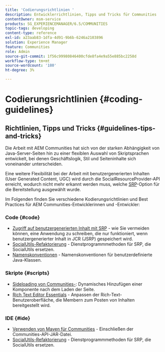```yaml
---
title: 'Codierungsrichtlinien '
description: Entwicklerrichtlinien, Tipps und Tricks für Communities
contentOwner: msm-service
products: SG_EXPERIENCEMANAGER/6.5/COMMUNITIES
topic-tags: developing
content-type: reference
exl-id: a23aab83-1dfa-4d91-9b6b-6246a2103896
solution: Experience Manager
feature: Communities
role: Admin
source-git-commit: 1f56c99980846400cfde8fa4e9a55e885bc2258d
workflow-type: tm+mt
source-wordcount: '180'
ht-degree: 3%

---
```


# Codierungsrichtlinien  {#coding-guidelines}

## Richtlinien, Tipps und Tricks {#guidelines-tips-and-tricks}

Die Arbeit mit AEM Communities hat sich von der starken Abhängigkeit von Java-Server-Seiten hin zu einer flexiblen Auswahl von Skriptsprachen entwickelt, bei denen Geschäftslogik, Stil und Seiteninhalte sich voneinander unterscheiden.

Eine weitere Flexibilität bei der Arbeit mit benutzergenerierten Inhalten (User Generated Content, UGC) wird durch die SocialResourceProvider-API erreicht, wodurch nicht mehr erkannt werden muss, welche [SRP](srp.md)-Option für die Bereitstellung ausgewählt wurde.

Im Folgenden finden Sie verschiedene Kodierungsrichtlinien und Best Practices für AEM Communities-Entwicklerinnen und -Entwickler:

### Code {#code}

* [Zugriff auf benutzergenerierten Inhalt mit SRP](accessing-ugc-with-srp.md) - wie Sie vermeiden können, eine Anwendung zu schreiben, die nur funktioniert, wenn benutzergenerierter Inhalt in JCR (JSRP) gespeichert wird.
* [SocialUtils-Refaktorierung](socialutils.md) - Dienstprogrammmethoden für SRP, die SocialUtils ersetzen.
* [Namenskonventionen](naming-conventions.md) - Namenskonventionen für benutzerdefinierte Java-Klassen.

### Skripte {#scripts}

* [Sideloading von Communities-](sideloading.md): Dynamisches Hinzufügen einer Komponente nach dem Laden der Seite.
* [Rich Text Editor Essentials](rte.md) - Anpassen der Rich-Text-Benutzeroberfläche, die Membern zum Posten von Inhalten bereitgestellt wird.

### IDE {#ide}

* [Verwenden von Maven für Communities](maven.md) - Einschließen der Communities-API-JAR-Datei.
* [SocialUtils-Refaktorierung](socialutils.md) - Dienstprogrammmethoden für SRP, die SocialUtils ersetzen.
